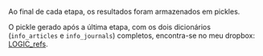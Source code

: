 Ao final de cada etapa, os resultados foram armazenados em pickles. 

O pickle gerado após a última etapa, com os dois dicionários (`info_articles` e `info_journals`) completos, encontra-se no meu dropbox: [LOGIC_refs](https://www.dropbox.com/s/i9v25mebqyiohiz/LOGIC_REFS.pickle?dl=0).
